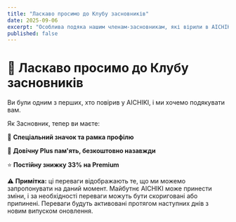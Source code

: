 ```yaml
---
title: "Ласкаво просимо до Клубу засновників"
date: 2025-09-06
excerpt: "Особлива подяка нашим членам-засновникам, які вірили в AICHIKI з самого початку."
published: false
---
```


# 🎉 Ласкаво просимо до Клубу засновників

Ви були одним з перших, хто повірив у AICHIKI, і ми хочемо подякувати вам.

Як Засновник, тепер ви маєте:

🏅 **Спеціальний значок та рамка профілю**

🧠 **Довічну Plus пам'ять, безкоштовно назавжди**

⭐ **Постійну знижку 33% на Premium**

⚠️ **Примітка:** ці переваги відображають те, що ми можемо запропонувати на даний момент. Майбутнє AICHIKI може принести зміни, і за необхідності переваги можуть бути скориговані або припинені. Переваги будуть активовані протягом наступних днів з новим випуском оновлення.